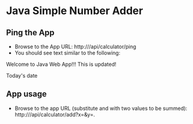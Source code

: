 # Java Simple Number Adder

## Ping the App

- Browse to the App URL: http://<app-url>/api/calculator/ping
- You should see text similar to the following:

Welcome to Java Web App!!! This is updated!

Today's date

## App usage

- Browse to the app URL (substitute <x> and <y> with two values to be summed): http://<app-url>/api/calculator/add?x=<x>&y=<y>.
